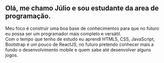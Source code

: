 <h2>Olá, me chamo Júlio e sou estudante da area de programação.</h2>

<p>Meu foco é construir uma boa base de conhecimentos para que no futuro eu possa ser um programador mais completo e versátil.
<br>
Com o tempo que tenho de estudo eu aprendi HTML5, CSS, JavaScript, Bootstrap e um pouco de ReactJS, no futuro pretendo conhecer mais a fundo o desenvolvimento mobile e quem sabe até desenvolver alguns jogos.</p>
